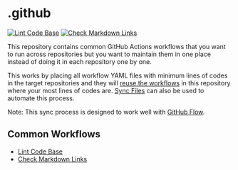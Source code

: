 # .github

[![Lint Code Base](https://github.com/pacroy/.github/actions/workflows/linter.yml/badge.svg)](https://github.com/pacroy/.github/actions/workflows/linter.yml) [![Check Markdown Links](https://github.com/pacroy/.github/actions/workflows/mdlink.yml/badge.svg)](https://github.com/pacroy/.github/actions/workflows/mdlink.yml)

This repository contains common GitHub Actions workflows that you want to run across repositories but you want to maintain them in one place instead of doing it in each repository one by one.

This works by placing all workflow YAML files with minimum lines of codes in the target repositories and they will [reuse the workflows](https://docs.github.com/en/actions/using-workflows/reusing-workflows) in this repository where your most lines of codes are. [Sync Files](.github/workflows/sync.yml) can also be used to automate this process.

Note: This sync process is designed to work well with [GitHub Flow](https://docs.github.com/en/get-started/quickstart/github-flow).

## Common Workflows

- [Lint Code Base](.github/workflows/linter.yml)
- [Check Markdown Links](.github/workflows/mdlink.yml)
